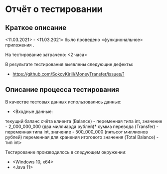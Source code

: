 # Отчёт о тестировании <MoneyTransfer>

## Краткое описание

<11.03.2021> - <11.03.2021> было проведено <функциональное> приложения <MoneyTransfer>.

На тестирование затрачено: <2 часа>

В результате тестирования выявлены следующие дефекты:
* <https://github.com/SokovKirill/MoneyTransfer/issues/1>

## Описание процесса тестирования

В качестве тестовых данных использовались данные:
* <Входные данные:

текущий баланс счёта клиента (Balance) - переменная типа int, значение - 2_000_000_000 (два миллиарда рублей)*
сумма перевода (Transfer) - переменная типа int, значение - 500_000_000 (пятьсот миллионов рублей)
переменная для хранения итогового значения (Total Balance) - тип int>

Тестирование производилось в следующем окружении:
* <Windows 10, x64>
* <Java 11>
